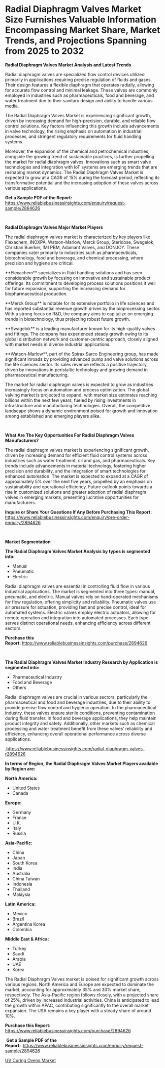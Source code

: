 <p><h1>Radial Diaphragm Valves Market Size Furnishes Valuable Information Encompassing Market Share, Market Trends, and Projections Spanning from 2025 to 2032</h1></p><p><strong>Radial Diaphragm Valves Market Analysis and Latest Trends</strong></p>
<p><p>Radial diaphragm valves are specialized flow control devices utilized primarily in applications requiring precise regulation of fluids and gases. Their design features a flexible diaphragm that operates radially, allowing for accurate flow control and minimal leakage. These valves are commonly employed in industries such as pharmaceuticals, food and beverage, and water treatment due to their sanitary design and ability to handle various media.</p><p>The Radial Diaphragm Valves Market is experiencing significant growth, driven by increasing demand for high-precision, durable, and reliable flow control solutions. Key factors influencing this growth include advancements in valve technology, the rising emphasis on automation in industrial processes, and stringent regulatory requirements for fluid handling systems.</p><p>Moreover, the expansion of the chemical and petrochemical industries, alongside the growing trend of sustainable practices, is further propelling the market for radial diaphragm valves. Innovations such as smart valve technologies and integration with IoT systems are emerging trends that are reshaping market dynamics. The Radial Diaphragm Valves Market is expected to grow at a CAGR of 15% during the forecast period, reflecting its transformative potential and the increasing adoption of these valves across various applications.</p></p>
<p><strong>Get a Sample PDF of the Report:&nbsp;</strong> <a href="https://www.reliablebusinessinsights.com/enquiry/request-sample/2894626?utm_campaign=3517&utm_medium=2&utm_source=Github&utm_content=ia&utm_term=15032025&utm_id=radial-diaphragm-valves">https://www.reliablebusinessinsights.com/enquiry/request-sample/2894626</a></p>
<p>&nbsp;</p>
<p><strong>Radial Diaphragm Valves Major Market Players</strong></p>
<p><p>The radial diaphragm valves market is characterized by key players like Flexachem, INOXPA, Watson-Marlow, Merck Group, Steridose, Swagelok, Christian Buerker, IMI PBM, Adamant Valves, and DONJOY. These companies cater primarily to industries such as pharmaceuticals, biotechnology, food and beverage, and chemical processing, where precision and hygiene are critical.</p><p>**Flexachem** specializes in fluid handling solutions and has seen considerable growth by focusing on innovative and sustainable product offerings. Its commitment to developing process solutions positions it well for future expansion, supporting the increasing demand for biopharmaceutical production.</p><p>**Merck Group** is notable for its extensive portfolio in life sciences and has reported substantial revenue growth driven by the bioprocessing sector. With a strong focus on R&D, the company aims to capitalize on emerging trends in biotechnology, thus projecting robust future growth.</p><p>**Swagelok** is a leading manufacturer known for its high-quality valves and fittings. The company has experienced steady growth owing to its global distribution network and customer-centric approach, closely aligned with market needs in diverse industrial applications.</p><p>**Watson-Marlow**, part of the Spirax Sarco Engineering group, has made significant inroads by providing advanced pump and valve solutions across the life sciences sector. Its sales revenue reflects a positive trajectory, driven by innovations in peristaltic technology and growing demand in pharmaceutical manufacturing.</p><p>The market for radial diaphragm valves is expected to grow as industries increasingly focus on automation and process optimization. The global valving market is projected to expand, with market size estimates reaching billions within the next few years, fueled by rising investments in infrastructure and manufacturing technologies. Overall, the competitive landscape shows a dynamic environment poised for growth and innovation among established and emerging players alike.</p></p>
<p>&nbsp;</p>
<p><strong>What Are The Key Opportunities For Radial Diaphragm Valves Manufacturers?</strong></p>
<p><p>The radial diaphragm valves market is experiencing significant growth, driven by increasing demand for efficient fluid control systems across industries such as water treatment, oil and gas, and pharmaceuticals. Key trends include advancements in material technology, fostering higher precision and durability, and the integration of smart technologies for enhanced automation. The market is expected to expand at a CAGR of approximately 5% over the next five years, propelled by an emphasis on sustainability and operational efficiency. Future outlook points towards a rise in customized solutions and greater adoption of radial diaphragm valves in emerging markets, presenting lucrative opportunities for manufacturers.</p></p>
<p><strong>Inquire or Share Your Questions If Any Before Purchasing This Report:</strong> <a href="https://www.reliablebusinessinsights.com/enquiry/pre-order-enquiry/2894626?utm_campaign=3517&utm_medium=2&utm_source=Github&utm_content=ia&utm_term=15032025&utm_id=radial-diaphragm-valves">https://www.reliablebusinessinsights.com/enquiry/pre-order-enquiry/2894626</a></p>
<p>&nbsp;</p>
<p><strong>Market Segmentation</strong></p>
<p><strong>The Radial Diaphragm Valves Market Analysis by types is segmented into:</strong></p>
<p><ul><li>Manual</li><li>Pneumatic</li><li>Electric</li></ul></p>
<p><p>Radial diaphragm valves are essential in controlling fluid flow in various industrial applications. The market is segmented into three types: manual, pneumatic, and electric. Manual valves rely on hand-operated mechanisms for flow regulation, offering simplicity and reliability. Pneumatic valves use air pressure for actuation, providing fast and precise control, ideal for automated systems. Electric valves employ electric actuators, allowing for remote operation and integration into automated processes. Each type serves distinct operational needs, enhancing efficiency across different sectors.</p></p>
<p><strong>Purchase this Report:&nbsp;</strong><a href="https://www.reliablebusinessinsights.com/purchase/2894626?utm_campaign=3517&utm_medium=2&utm_source=Github&utm_content=ia&utm_term=15032025&utm_id=radial-diaphragm-valves">https://www.reliablebusinessinsights.com/purchase/2894626</a></p>
<p>&nbsp;</p>
<p><strong>The Radial Diaphragm Valves Market Industry Research by Application is segmented into:</strong></p>
<p><ul><li>Pharmaceutical Industry</li><li>Food and Beverage</li><li>Others</li></ul></p>
<p><p>Radial diaphragm valves are crucial in various sectors, particularly the pharmaceutical and food and beverage industries, due to their ability to provide precise flow control and hygienic operation. In the pharmaceutical industry, these valves ensure sterile conditions, preventing contamination during fluid transfer. In food and beverage applications, they help maintain product integrity and safety. Additionally, other markets such as chemical processing and water treatment benefit from these valves’ reliability and efficiency, enhancing overall operational performance across diverse applications.</p></p>
<p><a href="https://www.reliablebusinessinsights.com/radial-diaphragm-valves-r2894626?utm_campaign=3517&utm_medium=2&utm_source=Github&utm_content=ia&utm_term=15032025&utm_id=radial-diaphragm-valves">&nbsp;https://www.reliablebusinessinsights.com/radial-diaphragm-valves-r2894626</a></p>
<p><strong>In terms of Region, the Radial Diaphragm Valves Market Players available by Region are:</strong></p>
<p>
    <p> <strong> North America: </strong>
        <ul>
            <li>United States</li>
            <li>Canada</li>
        </ul>
        </p> 
    <p> <strong> Europe: </strong>
        <ul>
            <li>Germany</li>
            <li>France</li>
            <li>U.K.</li>
            <li>Italy</li>
            <li>Russia</li>
        </ul>
        </p> 
    <p> <strong> Asia-Pacific: </strong>
        <ul>
            <li>China</li>
            <li>Japan</li>
            <li>South Korea</li>
            <li>India</li>
            <li>Australia</li>
            <li>China Taiwan</li>
            <li>Indonesia</li>
            <li>Thailand</li>
            <li>Malaysia</li>
        </ul>
        </p> 
    <p> <strong> Latin America: </strong>
        <ul>
            <li>Mexico</li>
            <li>Brazil</li>
            <li>Argentina Korea</li>
            <li>Colombia</li>
        </ul>
        </p> 
    <p> <strong> Middle East & Africa: </strong>
        <ul>
            <li>Turkey</li>
            <li>Saudi</li>
            <li>Arabia</li>
            <li>UAE</li>
            <li>Korea</li>
        </ul>
    </p>
    </p>
<p><p>The Radial Diaphragm Valves market is poised for significant growth across various regions. North America and Europe are expected to dominate the market, accounting for approximately 35% and 30% market share, respectively. The Asia-Pacific region follows closely, with a projected share of 25%, driven by increased industrial activities. China is anticipated to lead the growth within APAC, contributing significantly to the overall market expansion. The USA remains a key player with a steady share of around 10%.</p></p>
<p><strong>Purchase this Report: </strong><a href="https://www.reliablebusinessinsights.com/purchase/2894626?utm_campaign=3517&utm_medium=2&utm_source=Github&utm_content=ia&utm_term=15032025&utm_id=radial-diaphragm-valves">https://www.reliablebusinessinsights.com/purchase/2894626</a></p>
<p>&nbsp;<strong>Get a Sample PDF of the Report:&nbsp;&nbsp;</strong><a href="https://www.reliablebusinessinsights.com/enquiry/request-sample/2894626?utm_campaign=3517&utm_medium=2&utm_source=Github&utm_content=ia&utm_term=15032025&utm_id=radial-diaphragm-valves">https://www.reliablebusinessinsights.com/enquiry/request-sample/2894626</a></p>
<p><strong></strong></p>
<p><p><a href="https://github.com/miottaredlin79/Market-Research-Report-List-1/blob/main/uv-curing-ovens-market.md?utm_campaign=3517&utm_medium=2&utm_source=Github&utm_content=ia&utm_term=15032025&utm_id=radial-diaphragm-valves">UV Curing Ovens Market</a></p></p>